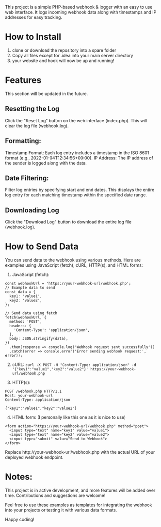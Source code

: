This project is a simple PHP-based webhook & logger with an easy to use web interface. It logs incoming webhook data along with timestamps and IP addresses for easy tracking.

# How to Install
1. clone or download the repository into a spare folder
2. Copy all files except for .idea into your main server directory
3. your website and hook will now be up and running!

# Features
This section will be updated in the future.

## Resetting the Log
Click the "Reset Log" button on the web interface (index.php).
This will clear the log file (webhook.log).

## Formatting:
Timestamp Format: Each log entry includes a timestamp in the ISO 8601 format (e.g., 2022-01-04T12:34:56+00:00).
IP Address: The IP address of the sender is logged along with the data.

## Date Filtering:
Filter log entries by specifying start and end dates. This displays the entire log entry for each matching timestamp within the specified date range.

## Downloading Log
Click the "Download Log" button to download the entire log file (webhook.log).

# How to Send Data

You can send data to the webhook using various methods. Here are examples using JavaScript (fetch), cURL, HTTP(s), and HTML forms:

1. JavaScript (fetch):
  ```
  const webhookUrl = 'https://your-webhook-url/webhook.php';
  // Example data to send
  const data = {
    key1: 'value1',
    key2: 'value2',
  };
  
  // Send data using fetch
  fetch(webhookUrl, {
    method: 'POST',
    headers: {
      'Content-Type': 'application/json',
    },
    body: JSON.stringify(data),
  })
    .then(response => console.log('Webhook request sent successfully'))
    .catch(error => console.error('Error sending webhook request:', error));
  ```

2. cURL:
   ```curl -X POST -H "Content-Type: application/json" -d '{"key1":"value1","key2":"value2"}' https://your-webhook-url/webhook.php```

3. HTTP(s):
  ```
  POST /webhook.php HTTP/1.1
  Host: your-webhook-url
  Content-Type: application/json
  
  {"key1":"value1","key2":"value2"}
  ```

4. HTML form: (I personally like this one as it is nice to use)
  ```
  <form action="https://your-webhook-url/webhook.php" method="post">
    <input type="text" name="key1" value="value1">
    <input type="text" name="key2" value="value2">
    <input type="submit" value="Send to Webhook">
  </form>

  ```

Replace http://your-webhook-url/webhook.php with the actual URL of your deployed webhook endpoint.

# Notes:
This project is in active development, and more features will be added over time. Contributions and suggestions are welcome!

Feel free to use these examples as templates for integrating the webhook into your projects or testing it with various data formats.

Happy coding!
